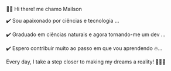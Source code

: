 🙋‍♂️ Hi there! me chamo Mailson  

✔️ Sou apaixonado por ciências e tecnologia ...

✔️ Graduado em ciências naturais e agora tornando-me um dev ...

✔️ Espero contribuir muito ao passo em que vou aprendendo 🔥...    




  Every day, I take a step closer to making my dreams a reality!
  🚀🚀🚀

<!---
mailsonn/mailsonn is a ✨ special ✨ repository because its `README.md` (this file) appears on your GitHub profile.
You can click the Preview link to take a look at your changes.
--->
